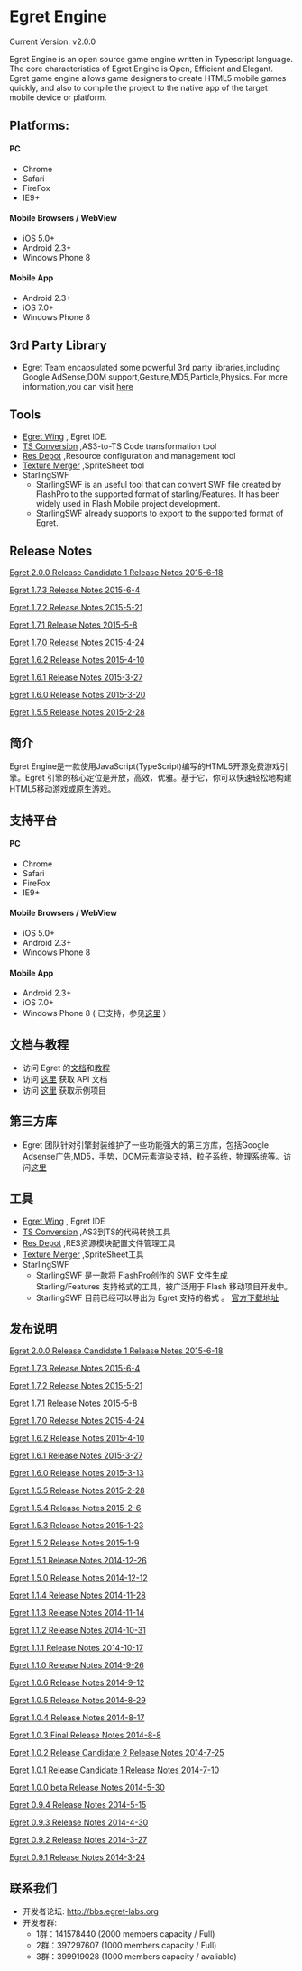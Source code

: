 Egret Engine
================================================
Current Version: v2.0.0


Egret Engine is an open source game engine written in Typescript language. The core characteristics of Egret Engine is Open, Efficient and Elegant.
Egret game engine allows game designers to create HTML5 mobile games quickly, and also to compile the project to the native app of the target mobile device or platform.

Platforms:
--------------------
#### PC
* Chrome
* Safari
* FireFox
* IE9+

#### Mobile Browsers / WebView
* iOS 5.0+
* Android 2.3+
* Windows Phone 8

#### Mobile App
* Android 2.3+
* iOS 7.0+
* Windows Phone 8

3rd Party Library
-------------------------
* Egret Team encapsulated some powerful 3rd party libraries,including Google AdSense,DOM support,Gesture,MD5,Particle,Physics. For more information,you can visit [here](https://github.com/egret-labs/egret-game-library)

Tools
-------------------------
* [Egret Wing](http://www.egret-labs.org/download/wing-download.html) , Egret IDE.
* [TS Conversion](http://www.egret-labs.org/download/conversion-tool-download.html) ,AS3-to-TS Code transformation tool
* [Res Depot](http://www.egret-labs.org/download/restool-download.html) ,Resource configuration and management tool
* [Texture Merger](http://www.egret-labs.org/download/egret-texturetool-download.html) ,SpriteSheet tool
* StarlingSWF
    * StarlingSWF is an useful tool that can convert SWF file created by FlashPro to the supported format of starling/Features. It has been widely used in Flash Mobile project development.
    * StarlingSWF already supports to export to the supported format of Egret.

Release Notes
--------------------
[Egret 2.0.0 Release Candidate 1 Release Notes 2015-6-18](/docs/en/2.0_ReleaseCandidate_1_ReleaseNotes.md)

[Egret 1.7.3 Release Notes 2015-6-4](/docs/en/1.7.3_ReleaseNotes.md)

[Egret 1.7.2 Release Notes 2015-5-21](/docs/en/1.7.2_ReleaseNotes.md)

[Egret 1.7.1 Release Notes 2015-5-8](/docs/en/1.7.1_ReleaseNotes.md)

[Egret 1.7.0 Release Notes 2015-4-24](/docs/en/1.7.0_ReleaseNotes.md)

[Egret 1.6.2 Release Notes 2015-4-10](/docs/en/1.6.2_ReleaseNotes.md)

[Egret 1.6.1 Release Notes 2015-3-27](/docs/en/1.6.1_ReleaseNotes.md)

[Egret 1.6.0 Release Notes 2015-3-20](/docs/en/1.6.0_ReleaseNotes.md)

[Egret 1.5.5 Release Notes 2015-2-28](/docs/en/1.5.5_ReleaseNotes.md)


简介
-------------------

Egret Engine是一款使用JavaScript(TypeScript)编写的HTML5开源免费游戏引擎。Egret 引擎的核心定位是开放，高效，优雅。基于它，你可以快速轻松地构建HTML5移动游戏或原生游戏。


支持平台
--------------------
#### PC
* Chrome
* Safari
* FireFox
* IE9+

#### Mobile Browsers / WebView
* iOS 5.0+
* Android 2.3+
* Windows Phone 8

#### Mobile App
* Android 2.3+
* iOS 7.0+
* Windows Phone 8 ( 已支持，参见[这里](http://docs.egret-labs.org/post/tools/native/winphone.html) ）


文档与教程
-------------------------
* 访问 Egret 的[文档](http://docs.egret-labs.org/)和[教程](http://bbs.egret-labs.org/plugin.php?id=webpage&identifier=Egret)
* 访问 [这里](http://docs.egret-labs.org/apis/) 获取 API 文档
* 访问 [这里](https://github.com/egret-team/egret-examples) 获取示例项目

第三方库
-------------------------
* Egret 团队针对引擎封装维护了一些功能强大的第三方库，包括Google Adsense广告,MD5，手势，DOM元素渲染支持，粒子系统，物理系统等。访问[这里](https://github.com/egret-labs/egret-game-library)

工具
-------------------------
* [Egret Wing](http://www.egret-labs.org/download/wing-download.html) , Egret IDE
* [TS Conversion](http://www.egret-labs.org/download/conversion-tool-download.html) ,AS3到TS的代码转换工具
* [Res Depot](http://www.egret-labs.org/download/restool-download.html) ,RES资源模块配置文件管理工具
* [Texture Merger](http://www.egret-labs.org/download/egret-texturetool-download.html) ,SpriteSheet工具
* StarlingSWF
    * StarlingSWF 是一款将 FlashPro创作的 SWF 文件生成 Starling/Features 支持格式的工具，被广泛用于 Flash 移动项目开发中。
    * StarlingSWF 目前已经可以导出为 Egret 支持的格式 。 [官方下载地址](http://www.zmliu.com/?p=271)



发布说明
--------------------
[Egret 2.0.0 Release Candidate 1 Release Notes 2015-6-18](/docs/cn/2.0_ReleaseCandidate_1_ReleaseNotes.md)

[Egret 1.7.3 Release Notes 2015-6-4](/docs/cn/1.7.3_ReleaseNotes.md)

[Egret 1.7.2 Release Notes 2015-5-21](/docs/cn/1.7.2_ReleaseNotes.md)

[Egret 1.7.1 Release Notes 2015-5-8](/docs/cn/1.7.1_ReleaseNotes.md)

[Egret 1.7.0 Release Notes 2015-4-24](/docs/cn/1.7.0_ReleaseNotes.md)

[Egret 1.6.2 Release Notes 2015-4-10](/docs/cn/1.6.2_ReleaseNotes.md)

[Egret 1.6.1 Release Notes 2015-3-27](/docs/cn/1.6.1_ReleaseNotes.md)

[Egret 1.6.0 Release Notes 2015-3-13](/docs/cn/1.6.0_ReleaseNotes.md)

[Egret 1.5.5 Release Notes 2015-2-28](/docs/cn/1.5.5_ReleaseNotes.md)

[Egret 1.5.4 Release Notes 2015-2-6](/docs/cn/1.5.4_ReleaseNotes.md)

[Egret 1.5.3 Release Notes 2015-1-23](/docs/cn/1.5.3_ReleaseNotes.md)

[Egret 1.5.2 Release Notes 2015-1-9](/docs/cn/1.5.2_ReleaseNotes.md)

[Egret 1.5.1 Release Notes 2014-12-26](/docs/cn/1.5.1_ReleaseNotes.md)

[Egret 1.5.0 Release Notes 2014-12-12](/docs/cn/1.5.0_ReleaseNotes.md)

[Egret 1.1.4 Release Notes 2014-11-28](/docs/cn/1.1.4_ReleaseNotes.md)

[Egret 1.1.3 Release Notes 2014-11-14](/docs/cn/1.1.3_ReleaseNotes.md)

[Egret 1.1.2 Release Notes 2014-10-31](/docs/cn/1.1.2_ReleaseNotes.md)

[Egret 1.1.1 Release Notes 2014-10-17](/docs/cn/1.1.1_ReleaseNotes.md)

[Egret 1.1.0 Release Notes 2014-9-26](/docs/cn/1.1.0_ReleaseNotes.md)

[Egret 1.0.6 Release Notes 2014-9-12](/docs/cn/1.0.6_ReleaseNotes.md)

[Egret 1.0.5 Release Notes 2014-8-29](/docs/cn/1.0.5_ReleaseNotes.md)

[Egret 1.0.4 Release Notes 2014-8-17](/docs/cn/1.0.4_ReleaseNotes.md)

[Egret 1.0.3 Final Release Notes 2014-8-8](/docs/cn/1.0_Final_ReleaseNotes.md)

[Egret 1.0.2 Release Candidate 2 Release Notes 2014-7-25](/docs/cn/ReleaseCandidate_2_ReleaseNotes.md)

[Egret 1.0.1 Release Candidate 1 Release Notes 2014-7-10](/docs/cn/ReleaseCandidate_ReleaseNotes.md)

[Egret 1.0.0 beta Release Notes 2014-5-30](/docs/cn/PublicBeta_ReleaseNotes.md)

[Egret 0.9.4 Release Notes 2014-5-15](/docs/cn/Prerelease_ReleaseNotes.md)

[Egret 0.9.3  Release Notes 2014-4-30](/docs/cn/Prerelease_ReleaseNotes.md)

[Egret 0.9.2  Release Notes 2014-3-27](/docs/cn/Prerelease_ReleaseNotes.md)

[Egret 0.9.1  Release Notes 2014-3-24](/docs/cn/Prerelease_ReleaseNotes.md)

联系我们
-------------------
* 开发者论坛: http://bbs.egret-labs.org
* 开发者群:
  * 1群：141578440 (2000 members capacity / Full)
  * 2群：397297607 (1000 members capacity / Full)
  * 3群：399919028 (1000 members capacity / avaliable)
